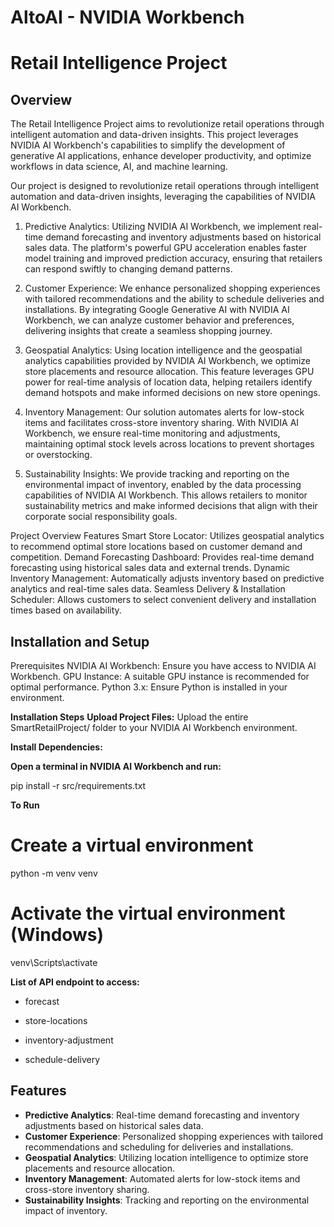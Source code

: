 # AltoAI - NVIDIA Workbench


# Retail Intelligence Project

## Overview
The Retail Intelligence Project aims to revolutionize retail operations through intelligent automation and data-driven insights. This project leverages NVIDIA AI Workbench's capabilities to simplify the development of generative AI applications, enhance developer productivity, and optimize workflows in data science, AI, and machine learning.


Our project is designed to revolutionize retail operations through intelligent automation and data-driven insights, leveraging the capabilities of NVIDIA AI Workbench.

1. Predictive Analytics:
Utilizing NVIDIA AI Workbench, we implement real-time demand forecasting and inventory adjustments based on historical sales data. The platform's powerful GPU acceleration enables faster model training and improved prediction accuracy, ensuring that retailers can respond swiftly to changing demand patterns.

2. Customer Experience:
We enhance personalized shopping experiences with tailored recommendations and the ability to schedule deliveries and installations. By integrating Google Generative AI with NVIDIA AI Workbench, we can analyze customer behavior and preferences, delivering insights that create a seamless shopping journey.

3. Geospatial Analytics:
Using location intelligence and the geospatial analytics capabilities provided by NVIDIA AI Workbench, we optimize store placements and resource allocation. This feature leverages GPU power for real-time analysis of location data, helping retailers identify demand hotspots and make informed decisions on new store openings.

4. Inventory Management:
Our solution automates alerts for low-stock items and facilitates cross-store inventory sharing. With NVIDIA AI Workbench, we ensure real-time monitoring and adjustments, maintaining optimal stock levels across locations to prevent shortages or overstocking.

5. Sustainability Insights:
We provide tracking and reporting on the environmental impact of inventory, enabled by the data processing capabilities of NVIDIA AI Workbench. This allows retailers to monitor sustainability metrics and make informed decisions that align with their corporate social responsibility goals.


Project Overview
Features
Smart Store Locator: Utilizes geospatial analytics to recommend optimal store locations based on customer demand and competition.
Demand Forecasting Dashboard: Provides real-time demand forecasting using historical sales data and external trends.
Dynamic Inventory Management: Automatically adjusts inventory based on predictive analytics and real-time sales data.
Seamless Delivery & Installation Scheduler: Allows customers to select convenient delivery and installation times based on availability.

## Installation and Setup

Prerequisites
NVIDIA AI Workbench: Ensure you have access to NVIDIA AI Workbench.
GPU Instance: A suitable GPU instance is recommended for optimal performance.
Python 3.x: Ensure Python is installed in your environment.

**Installation Steps**
**Upload Project Files:**
Upload the entire SmartRetailProject/ folder to your NVIDIA AI Workbench environment.

**Install Dependencies:**

**Open a terminal in NVIDIA AI Workbench and run:**
   
pip install -r src/requirements.txt

**To Run** 
# Create a virtual environment
python -m venv venv

# Activate the virtual environment (Windows)
venv\Scripts\activate

**List of API endpoint to access:**

- forecast

- store-locations

 - inventory-adjustment

 - schedule-delivery

## Features
- **Predictive Analytics**: Real-time demand forecasting and inventory adjustments based on historical sales data.
- **Customer Experience**: Personalized shopping experiences with tailored recommendations and scheduling for deliveries and installations.
- **Geospatial Analytics**: Utilizing location intelligence to optimize store placements and resource allocation.
- **Inventory Management**: Automated alerts for low-stock items and cross-store inventory sharing.
- **Sustainability Insights**: Tracking and reporting on the environmental impact of inventory.
